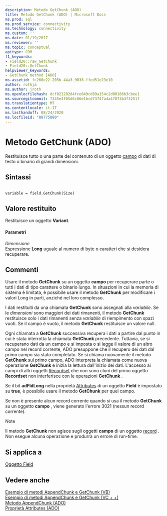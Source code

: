 ```yaml
---
description: Metodo GetChunk (ADO)
title: Metodo GetChunk (ADO) | Microsoft Docs
ms.prod: sql
ms.prod_service: connectivity
ms.technology: connectivity
ms.custom: ''
ms.date: 01/19/2017
ms.reviewer: ''
ms.topic: conceptual
apitype: COM
f1_keywords:
- Field20::raw_GetChunk
- Field20::GetChunk
helpviewer_keywords:
- GetChunk method [ADO]
ms.assetid: fc268e22-205b-44a3-9038-ffed51e23e10
author: rothja
ms.author: jroth
ms.openlocfilehash: dcf021282d4fce049cd89a154c2d00186b3cbee1
ms.sourcegitcommit: 7345e4f05d6c06e1bcd73747a4a47873b3f3251f
ms.translationtype: MT
ms.contentlocale: it-IT
ms.lasthandoff: 08/24/2020
ms.locfileid: "88775080"
---
```

# <a name="getchunk-method-ado"></a>Metodo GetChunk (ADO)
Restituisce tutto o una parte del contenuto di un oggetto [campo](./field-object.md) di dati di testo o binario di grandi dimensioni.  
  
## <a name="syntax"></a>Sintassi  
  
```  
  
variable = field.GetChunk(Size)  
```  
  
## <a name="return-value"></a>Valore restituito  
 Restituisce un oggetto **Variant**.  
  
#### <a name="parameters"></a>Parametri  
 *Dimensione*  
 Espressione **Long** uguale al numero di byte o caratteri che si desidera recuperare.  
  
## <a name="remarks"></a>Commenti  
 Usare il metodo **GetChunk** su un oggetto **campo** per recuperare parte o tutti i dati di tipo carattere o binario lungo. In situazioni in cui la memoria di sistema è limitata, è possibile usare il metodo **GetChunk** per modificare i valori Long in parti, anziché nel loro complesso.  
  
 I dati restituiti da una chiamata **GetChunk** sono assegnati alla *variabile*. Se le *dimensioni* sono maggiori dei dati rimanenti, il metodo **GetChunk** restituisce solo i dati rimanenti senza *variabile* di riempimento con spazi vuoti. Se il campo è vuoto, il metodo **GetChunk** restituisce un valore null.  
  
 Ogni chiamata a **GetChunk** successiva recupera i dati a partire dal punto in cui è stata interrotta la chiamata **GetChunk** precedente. Tuttavia, se si recuperano dati da un campo e si imposta o si legge il valore di un altro campo nel record corrente, ADO presuppone che il recupero dei dati dal primo campo sia stato completato. Se si chiama nuovamente il metodo **GetChunk** sul primo campo, ADO interpreta la chiamata come nuova operazione **GetChunk** e inizia la lettura dall'inizio dei dati. L'accesso ai campi di altri oggetti [Recordset](./recordset-object-ado.md) che non sono cloni del primo oggetto **Recordset** non interferisce con le operazioni **GetChunk** .  
  
 Se il bit **adFldLong** nella proprietà [Attributes](./attributes-property-ado.md) di un oggetto **Field** è impostato su **true**, è possibile usare il metodo **GetChunk** per quel campo.  
  
 Se non è presente alcun record corrente quando si usa il metodo **GetChunk** su un oggetto **campo** , viene generato l'errore 3021 (nessun record corrente).  
  
> [!NOTE]
>  Il metodo **GetChunk** non agisce sugli oggetti **campo** di un oggetto [record](./record-object-ado.md) . Non esegue alcuna operazione e produrrà un errore di run-time.  
  
## <a name="applies-to"></a>Si applica a  
 [Oggetto Field](./field-object.md)  
  
## <a name="see-also"></a>Vedere anche  
 [Esempio di metodi AppendChunk e GetChunk (VB)](./appendchunk-and-getchunk-methods-example-vb.md)   
 [Esempio di metodi AppendChunk e GetChunk (VC + +)](./appendchunk-and-getchunk-methods-example-vc.md)   
 [Metodo AppendChunk (ADO)](./appendchunk-method-ado.md)   
 [Proprietà Attributes (ADO)](./attributes-property-ado.md)
